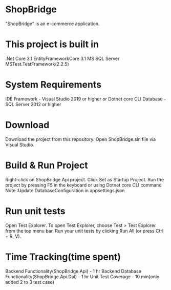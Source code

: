 # ShopBridge
"ShopBridge" is an e-commerce application.

# This project is built in 
.Net Core 3.1
EntityFrameworkCore 3.1
MS SQL Server
MSTest.TestFramework(2.2.5)

# System Requirements
IDE Framework - Visual Studio 2019 or higher or Dotnet core CLI
Database - SQL Server 2012 or higher

# Download
Download the project from this repository.
Open ShopBridge.sln file via Visual Studio.

# Build & Run Project
Right-click on ShopBridge.Api project. Click Set as Startup Project.
Run the project by pressing F5 in the keyboard 
or 
using Dotnet core CLI command
Note :Update DatabaseConfiguration in appsettings.json


# Run unit tests
Open Test Explorer.
To open Test Explorer, choose Test > Test Explorer from the top menu bar.
Run your unit tests by clicking Run All (or press Ctrl + R, V).

# Time Tracking(time spent)
Backend Functionality(ShopBridge.Api) - 1 hr
Backend Database  Functionality(ShopBridge.Api.Dal) - 1 hr
Unit Test Coverage - 10 min(only added 2 to 3 test case)
